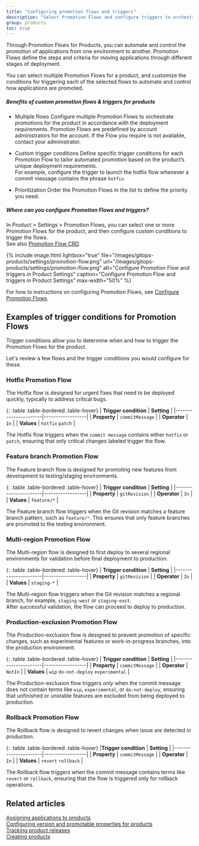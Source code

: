 ```yaml
---
title: "Configuring promotion flows and triggers"
description: "Select Promotion Flows and configure triggers to orchestrate product promotions"
group: products
toc: true
---
```



Through Promotion Flows for Products, you can automate and control the promotion of applications from one environment to another. Promotion Flows define the steps and criteria for moving applications through different stages of deployment. 

You can select multiple Promotion Flows for a product, and customize the conditions for triggering each of the selected flows to automate and control how applications are promoted.


##### Benefits of custom promotion flows & triggers for products


* Multiple flows
  Configure multiple Promotion Flows to orchestrate promotions for the product in accordance with the deployment requirements.
  Promotion Flows are predefined by account administrators for the account. If the Flow you require is not available, contact your administrator.  


* Custom trigger conditions
  Define specific trigger conditions for each Promotion Flow to tailor automated promotion based on the product’s unique deployment requirements.  
  For example, configure the trigger to launch the hotfix flow whenever a commit message contains the phrase `hotfix`.
 

* Prioritization
  Order the Promotion Flows in the list to define the priority you need.


##### Where can you configure Promotion Flows and triggers? 
In Product > Settings > Promotion Flows, you can select one or more Promotion Flows for the product, and then configure custom conditions to trigger the flows.  
See also [Promotion Flow CRD]({{site.basurl}}/docs/promotions/configuration/yaml/promotion-flow-crd/).

{% include 
	image.html 
	lightbox="true" 
	file="/images/gitops-products/settings/promotion-flow.png" 
	url="/images/gitops-products/settings/promotion-flow.png" 
	alt="Configure Promotion Flow and triggers in Product Settings" 
	caption="Configure Promotion Flow and triggers in Product Settings"
  max-width="50%" 
%}


For how to instructions on configuring Promotion Flows, see [Configure Promotion Flows]({{site.baseurl}}/docs/products/configure-product-settings/#configure-promotion-flows).


## Examples of trigger conditions for Promotion Flows

Trigger conditions allow you to determine when and how to trigger the Promotion Flows for the product.

Let's review a few flows and the trigger conditions you would configure for these.


### Hotfix Promotion Flow

The Hotfix flow is designed for urgent fixes that need to be deployed quickly, typically to address critical bugs.


{: .table .table-bordered .table-hover}
| **Trigger condition** | **Setting** |
|----------------------|------------------|
| **Property**         | `commitMessage`  |
| **Operator**          | `In`            |
| **Values**           | `hotfix` `patch`  |

The Hotfix flow triggers when the `commit message` contains either `hotfix` or `patch`, ensuring that only critical changes labeled trigger the flow.


### Feature branch Promotion Flow

The Feature branch flow is designed for promoting new features from development to testing/staging environments.


{: .table .table-bordered .table-hover}
| **Trigger condition** | **Setting** |
|----------------------|------------------|
| **Property**         | `gitRevision`  |
| **Operator**          | `In`          |
| **Values**           | `feature/*`   |

The Feature branch flow triggers when the Git revision matches a feature branch pattern, such as `feature/*`. This ensures that only feature branches are promoted to the testing environment. 

### Multi-region Promotion Flow
The Multi-region flow is designed to first deploy to several regional environments for validation before final deployment to production.

{: .table .table-bordered .table-hover}
| **Trigger condition** | **Setting** |
|----------------------|------------------|
| **Property**         | `gitRevision`  |
| **Operator**          | `In`          |
| **Values**           | `staging-*`   |


The Multi-region flow triggers when the Git revision matches a regional branch, for example, `staging-west` or `staging-east`.  
After successful validation, the flow can proceed to deploy to production.


### Production-exclusion Promotion Flow
The Production-exclusion flow is designed to prevent promotion of specific changes, such as experimental features or work-in-progress branches, into the production environment.


{: .table .table-bordered .table-hover}
| **Trigger condition** | **Setting** |
|----------------------|------------------|
| **Property**         | `commitMessage`  |
| **Operator**          | `NotIn`          |
| **Values**           | `wip` `do-not-deploy` `experimental`  |


The Production-exclusion flow triggers _only_ when the commit message does not contain terms like `wip`, `experimental`, or `do-not-deploy`, ensuring that unfinished or unstable features are excluded from being deployed to production. 

### Rollback Promotion Flow

The Rollback flow is designed to revert changes when issue are detected in production.


{: .table .table-bordered .table-hover}
|**Trigger condition** | **Setting** |
|----------------------|------------------|
| **Property**         | `commitMessage`  |
| **Operator**          | `In`          |
| **Values**           | `revert` `rollback`  |


The Rollback flow triggers when the commit message contains terms like `revert` or `rollback`, ensuring that the flow is triggered only for rollback operations.

<!--- ##  Promotion Flow CRD

As with other GitOps entities, you can configure Promotion Flow settings in either Form or YAML modes.  

Once configured and committed, these settings are saved as the `promotion-flow` resource within the Shared Configuration Repository in the GitOps Runtime selected as the Configuration Runtime. The path in the Shared Configuration Repo is `<gitops-runtime>/<shared-configuration-repo>/resources/configuration/promotion-flows/`.  
See [Shared Configuration Repository]({{site.baseurl}}/docs/installation/gitops/shared-configuration/) and [Designating Configuration Runtimes]({{site.baseurl}}/docs/installation/gitops/monitor-manage-runtimes/#designating-configuration-runtimes)).  

To configure directly in YAML, refer to our [Promotion Flow CRD](tbd) for the syntax requirements and descriptions. -->


## Related articles
[Assigning applications to products]({{site.baseurl}}/docs/products/assign-applications/)   
[Configuring version and promotable properties for products]({{site.baseurl}}/docs/products/promotion-version-properties/)  
[Tracking product releases]({{site.baseurl}}/docs/promotions/releases/)  
[Creating products]({{site.baseurl}}/docs/products/create-product/)   




